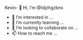 Kevin- 👋 Hi, I’m @Idjzhgzbns
- 👀 I’m interested in ...
- 🌱 I’m currently learning ...
- 💞️ I’m looking to collaborate on ...
- 📫 How to reach me ...

<!---
Idjzhgzbns/Idjzhgzbns is a ✨ special ✨ repository because its `README.md` (this file) appears on your GitHub profile.
You can click the Preview link to take a look at your changes.
--->
